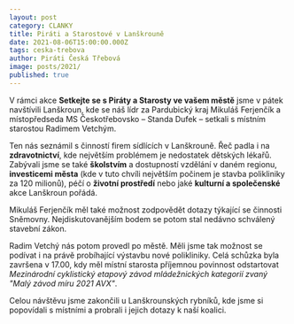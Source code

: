 ```yaml
---
layout: post
category: CLANKY
title: Piráti a Starostové v Lanškrouně
date: 2021-08-06T15:00:00.000Z
tags: ceska-trebova
author: Piráti Česká Třebová
image: posts/2021/
published: true
---
```

V rámci akce **Setkejte se s Piráty a Starosty ve vašem městě** jsme v pátek navštívili Lanškroun, kde se náš lídr za Pardubický kraj Mikuláš Ferjenčík a místopředseda MS Českotřebovsko – Standa Dufek – setkali s místním starostou Radimem Vetchým.

Ten nás seznámil s činností firem sídlících v Lanškrouně. Řeč padla i na **zdravotnictví**, kde největším problémem je nedostatek dětských lékařů. Zabývali jsme se také **školstvím** a dostupností vzdělání v daném regionu, **investicemi města** (kde v tuto chvíli největším počinem je stavba polikliniky za 120 milionů), péčí o **životní prostředí** nebo jaké **kulturní a společenské** akce Lanškroun pořádá.

Mikuláš Ferjenčík měl také možnost zodpovědět dotazy týkající se činnosti Sněmovny. Nejdiskutovanějším bodem se potom stal nedávno schválený stavební zákon.

Radim Vetchý nás potom provedl po městě. Měli jsme tak možnost se podívat i na právě probíhající výstavbu nové polikliniky. Celá schůzka byla završena v 17.00, kdy měl místní starosta příjemnou povinnost odstartovat *Mezinárodní cyklistický etapový závod mládežnických kategorií zvaný "Malý závod míru 2021 AVX"*.

Celou návštěvu jsme zakončili u Lanškrounských rybníků, kde jsme si popovídali s místními a probrali i jejich dotazy k naší koalici. 
